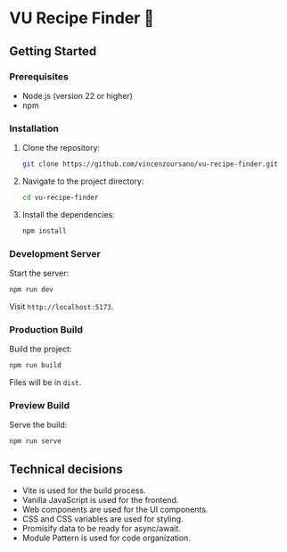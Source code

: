 # VU Recipe Finder 🍲

## Getting Started

### Prerequisites

- Node.js (version 22 or higher)
- npm

### Installation

1. Clone the repository:
    ```sh
    git clone https://github.com/vincenzoursano/vu-recipe-finder.git
    ```
2. Navigate to the project directory:
    ```sh
    cd vu-recipe-finder
    ```
3. Install the dependencies:
    ```sh
    npm install
    ```

### Development Server

Start the server:
```sh
npm run dev
```
Visit `http://localhost:5173`.

### Production Build

Build the project:
```sh
npm run build
```
Files will be in `dist`.

### Preview Build

Serve the build:
```sh
npm run serve
```

## Technical decisions

- Vite is used for the build process.
- Vanilla JavaScript is used for the frontend.
- Web components are used for the UI components.
- CSS and CSS variables are used for styling.
- Promisify data to be ready for async/await.
- Module Pattern is used for code organization.